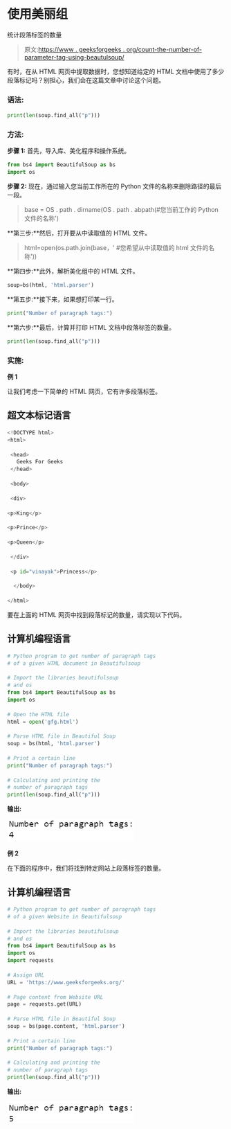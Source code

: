 # 使用美丽组

统计段落标签的数量

> 原文:[https://www . geeksforgeeks . org/count-the-number-of-parameter-tag-using-beautulsoup/](https://www.geeksforgeeks.org/count-the-number-of-paragraph-tag-using-beautifulsoup/)

有时，在从 HTML 网页中提取数据时，您想知道给定的 HTML 文档中使用了多少段落标记吗？别担心，我们会在这篇文章中讨论这个问题。

### 语法:

```py
print(len(soup.find_all("p")))
```

### 方法:

**步骤 1:** 首先，导入库、美化程序和操作系统。

```py
from bs4 import BeautifulSoup as bs
import os
```

**步骤 2:** 现在，通过输入您当前工作所在的 Python 文件的名称来删除路径的最后一段。

> base = OS . path . dirname(OS . path . abpath(#您当前工作的 Python 文件的名称')

**第三步:**然后，打开要从中读取值的 HTML 文件。

> html=open(os.path.join(base，' #您希望从中读取值的 html 文件的名称'))

**第四步:**此外，解析美化组中的 HTML 文件。

```py
soup=bs(html, 'html.parser')
```

**第五步:**接下来，如果想打印某一行。

```py
print("Number of paragraph tags:")
```

**第六步:**最后，计算并打印 HTML 文档中段落标签的数量。

```py
print(len(soup.find_all("p")))
```

### 实施:

**例 1**

让我们考虑一下简单的 HTML 网页，它有许多段落标签。

## 超文本标记语言

```py
<!DOCTYPE html>
<html>

 <head>
   Geeks For Geeks
 </head>

 <body>

 <div>

<p>King</p>

<p>Prince</p>

<p>Queen</p>

 </div>

 <p id="vinayak">Princess</p>

  </body>

</html>
```

要在上面的 HTML 网页中找到段落标记的数量，请实现以下代码。

## 计算机编程语言

```py
# Python program to get number of paragraph tags
# of a given HTML document in Beautifulsoup

# Import the libraries beautifulsoup 
# and os
from bs4 import BeautifulSoup as bs
import os

# Open the HTML file
html = open('gfg.html')

# Parse HTML file in Beautiful Soup
soup = bs(html, 'html.parser')

# Print a certain line
print("Number of paragraph tags:")

# Calculating and printing the
# number of paragraph tags
print(len(soup.find_all("p")))
```

**输出:**

![](img/832803f054f497235df3badfdab1804d.png)

**例 2**

在下面的程序中，我们将找到特定网站上段落标签的数量。

## 计算机编程语言

```py
# Python program to get number of paragraph tags
# of a given Website in Beautifulsoup

# Import the libraries beautifulsoup 
# and os
from bs4 import BeautifulSoup as bs
import os
import requests

# Assign URL
URL = 'https://www.geeksforgeeks.org/'

# Page content from Website URL
page = requests.get(URL)

# Parse HTML file in Beautiful Soup
soup = bs(page.content, 'html.parser')

# Print a certain line
print("Number of paragraph tags:")

# Calculating and printing the
# number of paragraph tags
print(len(soup.find_all("p")))
```

**输出:**

![](img/fdae80fb633d2f715d59e0addb1ec447.png)